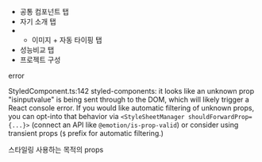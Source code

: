 - 공통 컴포넌트 탭
- 자기 소개 탭
- - 이미지 + 자동 타이핑 탭
- 성능비교 탭
- 프로젝트 구성

error

StyledComponent.ts:142 styled-components: it looks like an unknown prop "isinputvalue" is being sent through to the DOM, which will likely trigger a React console error. If you would like automatic filtering of unknown props, you can opt-into that behavior via `<StyleSheetManager shouldForwardProp={...}>` (connect an API like `@emotion/is-prop-valid`) or consider using transient props (`$` prefix for automatic filtering.)

스타일링 사용하는 목적의 props
